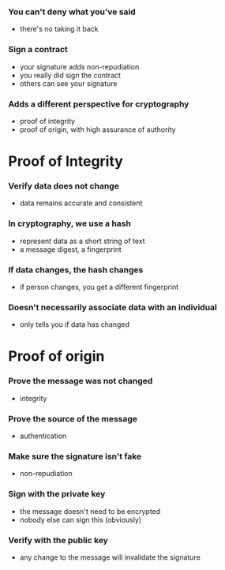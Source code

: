 ### You can't deny what you've said
- there's no taking it back
### Sign a contract
- your signature adds non-repudiation
- you really did sign the contract
- others can see your signature
### Adds a different perspective for cryptography
- proof of integrity
- proof of origin, with high assurance of authority
# Proof of Integrity
### Verify data does not change
- data remains accurate and consistent
### In cryptography, we use a hash
- represent data as a short string of text
- a message digest, a fingerprint
### If data changes, the hash changes
- if person changes, you get a different fingerprint
### Doesn't necessarily associate data with an individual
- only tells you if data has changed
# Proof of origin
### Prove the message was not changed
- integrity
### Prove the source of the message
- authentication
### Make sure the signature isn't fake
- non-repudiation
### Sign with the private key
- the message doesn't need to be encrypted
- nobody else can sign this (obviously)
### Verify with the public key
- any change to the message will invalidate the signature
